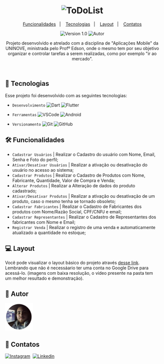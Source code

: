 <h1 align="center">
    <img alt="ToDoList" title="ToDoList" src=".toDoList/logo2.png" width=370px height=100px/>
</h1>

<p align="center">
  <a href="#-funcionalidades">Funcionalidades</a>&nbsp;&nbsp;&nbsp;|&nbsp;&nbsp;&nbsp;
  <a href="#-tecnologias">Tecnologias</a>&nbsp;&nbsp;&nbsp;|&nbsp;&nbsp;&nbsp;
  <a href="#-layout">Layout</a>&nbsp;&nbsp;&nbsp;|&nbsp;&nbsp;&nbsp;
  <a href="speech_balloon-contatos">Contatos</a>
</p>

<p align="center">
    <img src="https://img.shields.io/static/v1?label=Version&message=1.0&color=A9A9A9&labelColor=000000" alt="Version 1.0"/>
    <img alt="Autor" src="https://img.shields.io/static/v1?label=Autor&message=Higor%20R.&color=A9A9A9&labelColor=000000">
</p>

<p align="center">
  Projeto desenvolvido e atrelado com a disciplina de "Aplicações Mobile" da UNINOVE, ministrada pelo Profº <a href:"https://github.com/EdsonMSouza">Edson</a>, onde o mesmo tem por seu objetivo organizar e controlar tarefas a serem realizadas, como por exemplo "ir ao mercado". 
</p>

<br/>

<!-- LINGUAGENS -->
## 🚀 Tecnologias
Esse projeto foi desenvolvido com as seguintes tecnologias:

- `Desenvolvimento` ![Dart](https://img.shields.io/badge/-Dart-05122A?&logo=Dart&logoColor=007ACC)
                    ![Flutter](https://img.shields.io/badge/-Flutter-05122A?&logo=Flutter&logoColor=00BFFF)

- `Ferramentas` ![VSCode](https://img.shields.io/badge/-VSCode-05122A?&logo=Visual%20Studio%20Code&logoColor=007ACC)
                ![Android](https://img.shields.io/badge/-Android-05122A?&logo=Android&logoColor=32CD32)
              
- `Versionamento` ![Git](https://img.shields.io/badge/-Git-05122A?&logo=git)
                  ![GitHub](https://img.shields.io/badge/-GitHub-05122A?&logo=github)

<!-- REQUISITOS DO SISTEMA -->
## 🛠 Funcionalidades
- `Cadastrar Usuários` | Realizar o Cadastro do usuário com Nome, Email, Senha e Foto do perfil;
- `Ativar/Desativar Usuários` | Realizar a ativação ou desativação do usuário no acesso ao sistema;
- `Cadastrar Produtos` | Realizar o Cadastro de Produtos com Nome, Fabricante, Quantidade, Valor de Compra e Venda;
- `Alterar Produtos` | Realizar a Alteração de dados do produto cadastrado;
- `Ativar/Desativar Produtos` | Realizar a ativação ou desativação de um produto, caso o mesmo tenha se tornado obsoleto;
- `Cadastrar Fabricantes` | Realizar o Cadastro de Fabricantes dos produtos com Nome/Razão Social, CPF/CNPJ e email;
- `Cadastrar Representantes` | Realizar o Cadastro de Representantes dos fabricantes com Nome e Email;
- `Registrar Venda` | Realizar o registro de uma venda e automaticamente atualizado a quantidade no estoque;

<!-- LAYOUT DO SISTEMA -->
## 💻 Layout
Você pode visualizar o layout básico do projeto através [desse link](https://marvelapp.com/prototype/728ab14). Lembrando que não é necessáario ter uma conta no Google Drive para acessá-lo.
(imagens com baixa resolução, o vídeo presente na pasta tem um melhor resultado e demonstração). 

<!-- AUTOR  -->
## :busts_in_silhouette: Autor
<p>
    <a href="//github.com/HigorRoc"><img alt="Higor" title="Higor" src=".toDoList/higor.png" width=90px height=90px/></a>
</p>

<!-- CONTATOS -->
## :speech_balloon: Contatos
[![Instagram](https://img.shields.io/badge/-Instagram_-E4405F?&logo=Instagram&logoColor=FFFFFF)](https://instagram.com/hiigorrocha_)&nbsp;
[![Linkedin](https://img.shields.io/badge/-Linkedln-0A66C2?&logo=Linkedin&logoColor=FFFFFF)](https://www.linkedin.com/in/higor-silva18/)&nbsp;
